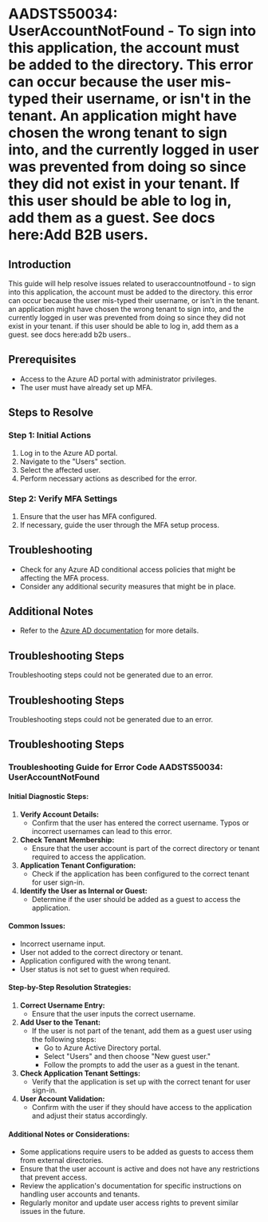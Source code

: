 # AADSTS50034: UserAccountNotFound - To sign into this application, the account must be added to the directory. This error can occur because the user mis-typed their username, or isn't in the tenant. An application might have chosen the wrong tenant to sign into, and the currently logged in user was prevented from doing so since they did not exist in your tenant. If this user should be able to log in, add them as a guest. See docs here:Add B2B users.

## Introduction

This guide will help resolve issues related to useraccountnotfound - to sign
into this application, the account must be added to the directory. this error
can occur because the user mis-typed their username, or isn't in the tenant. an
application might have chosen the wrong tenant to sign into, and the currently
logged in user was prevented from doing so since they did not exist in your
tenant. if this user should be able to log in, add them as a guest. see docs
here:add b2b users..

## Prerequisites

* Access to the Azure AD portal with administrator privileges.
* The user must have already set up MFA.

## Steps to Resolve

### Step 1: Initial Actions

1. Log in to the Azure AD portal.
2. Navigate to the "Users" section.
3. Select the affected user.
4. Perform necessary actions as described for the error.

### Step 2: Verify MFA Settings

1. Ensure that the user has MFA configured.
2. If necessary, guide the user through the MFA setup process.

## Troubleshooting

* Check for any Azure AD conditional access policies that might be affecting the
  MFA process.
* Consider any additional security measures that might be in place.

## Additional Notes

* Refer to the
  [Azure AD documentation](https://learn.microsoft.com/en-us/azure/active-directory/)
  for more details.

## Troubleshooting Steps

Troubleshooting steps could not be generated due to an error.

## Troubleshooting Steps

Troubleshooting steps could not be generated due to an error.

## Troubleshooting Steps

### Troubleshooting Guide for Error Code AADSTS50034: UserAccountNotFound

#### Initial Diagnostic Steps:

1. **Verify Account Details:**
   * Confirm that the user has entered the correct username. Typos or incorrect
     usernames can lead to this error.
2. **Check Tenant Membership:**
   * Ensure that the user account is part of the correct directory or tenant
     required to access the application.
3. **Application Tenant Configuration:**
   * Check if the application has been configured to the correct tenant for user
     sign-in.
4. **Identify the User as Internal or Guest:**
   * Determine if the user should be added as a guest to access the application.

#### Common Issues:

* Incorrect username input.
* User not added to the correct directory or tenant.
* Application configured with the wrong tenant.
* User status is not set to guest when required.

#### Step-by-Step Resolution Strategies:

1. **Correct Username Entry:**
   * Ensure that the user inputs the correct username.
2. **Add User to the Tenant:**
   * If the user is not part of the tenant, add them as a guest user using the
     following steps:
     * Go to Azure Active Directory portal.
     * Select "Users" and then choose "New guest user."
     * Follow the prompts to add the user as a guest in the tenant.
3. **Check Application Tenant Settings:**
   * Verify that the application is set up with the correct tenant for user
     sign-in.
4. **User Account Validation:**
   * Confirm with the user if they should have access to the application and
     adjust their status accordingly.

#### Additional Notes or Considerations:

* Some applications require users to be added as guests to access them from
  external directories.
* Ensure that the user account is active and does not have any restrictions that
  prevent access.
* Review the application's documentation for specific instructions on handling
  user accounts and tenants.
* Regularly monitor and update user access rights to prevent similar issues in
  the future.
